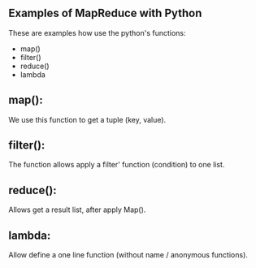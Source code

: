 Examples of MapReduce with Python
---------------------------------

These are examples how use the python's functions:

- map()
- filter()
- reduce()
- lambda

map(): 
------
We use this function to get a tuple (key, value).

filter(): 
---------
The function allows apply a filter' function (condition) to one list.

reduce(): 
---------
Allows get a result list, after apply Map().

lambda: 
-------
Allow define a one line function (without name / anonymous functions).
